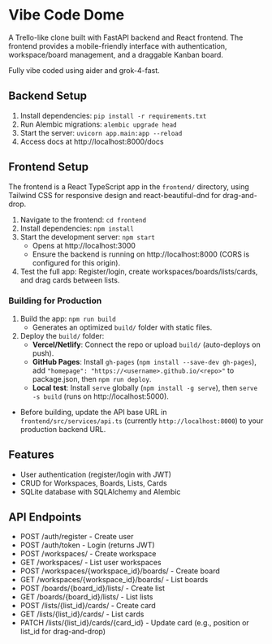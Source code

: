 # Vibe Code Dome

A Trello-like clone built with FastAPI backend and React frontend. The frontend provides a mobile-friendly interface with authentication, workspace/board management, and a draggable Kanban board.

Fully vibe coded using aider and grok-4-fast.

## Backend Setup

1. Install dependencies: `pip install -r requirements.txt`
2. Run Alembic migrations: `alembic upgrade head`
3. Start the server: `uvicorn app.main:app --reload`
4. Access docs at http://localhost:8000/docs

## Frontend Setup

The frontend is a React TypeScript app in the `frontend/` directory, using Tailwind CSS for responsive design and react-beautiful-dnd for drag-and-drop.

1. Navigate to the frontend: `cd frontend`
2. Install dependencies: `npm install`
3. Start the development server: `npm start`
   - Opens at http://localhost:3000
   - Ensure the backend is running on http://localhost:8000 (CORS is configured for this origin).
4. Test the full app: Register/login, create workspaces/boards/lists/cards, and drag cards between lists.

### Building for Production
1. Build the app: `npm run build`
   - Generates an optimized `build/` folder with static files.
2. Deploy the `build/` folder:
   - **Vercel/Netlify**: Connect the repo or upload `build/` (auto-deploys on push).
   - **GitHub Pages**: Install `gh-pages` (`npm install --save-dev gh-pages`), add `"homepage": "https://<username>.github.io/<repo>"` to package.json, then `npm run deploy`.
   - **Local test**: Install `serve` globally (`npm install -g serve`), then `serve -s build` (runs on http://localhost:5000).
- Before building, update the API base URL in `frontend/src/services/api.ts` (currently `http://localhost:8000`) to your production backend URL.

## Features

- User authentication (register/login with JWT)
- CRUD for Workspaces, Boards, Lists, Cards
- SQLite database with SQLAlchemy and Alembic

## API Endpoints

- POST /auth/register - Create user
- POST /auth/token - Login (returns JWT)
- POST /workspaces/ - Create workspace
- GET /workspaces/ - List user workspaces
- POST /workspaces/{workspace_id}/boards/ - Create board
- GET /workspaces/{workspace_id}/boards/ - List boards
- POST /boards/{board_id}/lists/ - Create list
- GET /boards/{board_id}/lists/ - List lists
- POST /lists/{list_id}/cards/ - Create card
- GET /lists/{list_id}/cards/ - List cards
- PATCH /lists/{list_id}/cards/{card_id} - Update card (e.g., position or list_id for drag-and-drop)
```